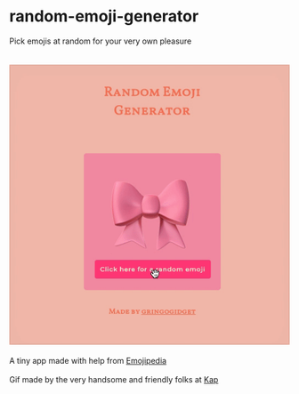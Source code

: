 # random-emoji-generator
Pick emojis at random for your very own pleasure<br><br>
<br>
<img src="https://github.com/gringogidget/random-emoji-generator/blob/master/randomEmojiExample.gif?raw=true">
<br><br>
A tiny app made with help from <a href="https://emojipedia.org/apple/ios-11.1/">Emojipedia</a><br><br>
Gif made by the very handsome and friendly folks at <a href="https://getkap.co/">Kap</a>
